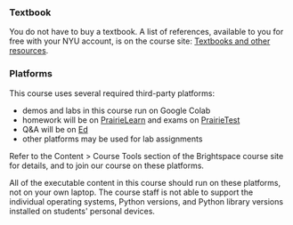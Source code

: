 
### Textbook

You do not have to buy a textbook. A list of references, available to you for free with your NYU account, is on the course site: [Textbooks and other resources](../notes/0-books.html).

### Platforms

This course uses several required third-party platforms:

- demos and labs in this course run on Google Colab
- homework will be on [PrairieLearn](https://us.prairielearn.com/pl) and exams on [PrairieTest](https://us.prairietest.com/)
- Q&A will be on [Ed](https://edstem.org/)
- other platforms may be used for lab assignments

Refer to the Content > Course Tools section of the Brightspace course site for details, and to join our course on these platforms.

All of the executable content in this course should run on these platforms, not on your own laptop. The course staff is not able to support the individual operating systems, Python versions, and Python library versions installed on students' personal devices.

